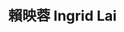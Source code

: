 ---
chinese_name: 賴映蓉
english_name: Ingrid Lai
title: 賴映蓉 Ingrid Lai
id: ingridlai
collection: members
position: Part-time Research Assistant
type: part-time research assistant
department: 123
image_path: https://source.unsplash.com/collection/139386/600x600?a=.png
photo: pt_ra/bio-photo.jpg
blurb: 123
---